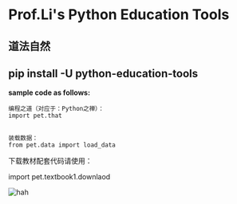 # Prof.Li's Python Education Tools
## 道法自然
## **pip install -U python-education-tools**
**sample code as follows:**
`````
编程之道（对应于：Python之禅）：
import pet.that


装载数据：
from pet.data import load_data

`````
下载教材配套代码请使用：

import pet.textbook1.downlaod


![hah](https://img2.baidu.com/it/u=4192375754,1241799193&fm=253&fmt=auto&app=138&f=JPEG?w=333&h=500)